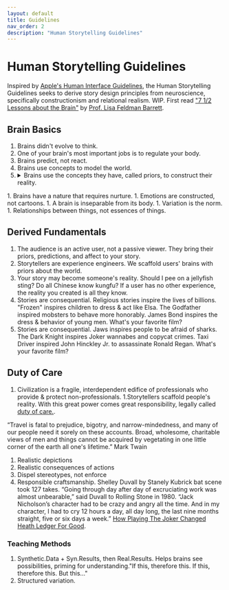 ```yaml
---
layout: default
title: Guidelines
nav_order: 2
description: "Human Storytelling Guidelines"
---
```


# Human Storytelling Guidelines

Inspired by [Apple's Human Interface Guidelines](https://developer.apple.com/design/human-interface-guidelines/guidelines/overview), the Human Storytelling Guidelines seeks to derive story design principles from neuroscience, specifically constructionism and relational realism. WIP. First read ["7 1/2 Lessons about the Brain"](https://sevenandahalflessons.com/notes/Extended_notes_for_Seven_and_a_Half_Lessons_About_the_Brain) by [Prof. Lisa Feldman Barrett](https://lisafeldmanbarrett.com/).

## Brain Basics

1. Brains didn't evolve to think.
1. One of your brain's most important jobs is to regulate your body. 
1. Brains predict, not react.
1. Brains use concepts to model the world.
1. <details><summary>Brains use the concepts they have, called priors, to construct their reality.</summary>
    1. The audience is an active user, not a passive viewer. They bring their priors, predictions, and affect to your story.
    1. Storytellers are experience engineers. We scaffold users' brains with priors about the world.
    1. Don't hide important things. Squid Game is about capitalism killing everyone so a few live, but people miss the point.
  </details>
1. Brains have a nature that requires nurture.
1. Emotions are constructed, not cartoons.
1. A brain is inseparable from its body.
1. Variation is the norm.
1. Relationships between things, not essences of things.


## Derived Fundamentals

1. The audience is an active user, not a passive viewer. They bring their priors, predictions, and affect to your story.
1. Storytellers are experience engineers. We scaffold users' brains with priors about the world.
1. Your story may become someone's reality. Should I pee on a jellyfish sting? Do all Chinese know kungfu? If a user has no other experience, the reality you created is all they know. 
1. Stories are consequential. Religious stories inspire the lives of billions. "Frozen" inspires children to dress & act like Elsa. The Godfather inspired mobsters to behave more honorably. James Bond inspires the dress & behavior of young men. What's your favorite film?
1. Stories are consequential. Jaws inspires people to be afraid of sharks. The Dark Knight inspires Joker wannabes and copycat crimes. Taxi Driver inspired John Hinckley Jr. to assassinate Ronald Regan. What's your favorite film?


## Duty of Care

1. Civilization is a fragile, interdependent edifice of professionals who provide & protect non-professionals.
1.Storytellers scaffold people's reality. With this great power comes great responsibility, legally called [duty of care.]().

“Travel is fatal to prejudice, bigotry, and narrow-mindedness, and many of our people need it sorely on these accounts. Broad, wholesome, charitable views of men and things cannot be acquired by vegetating in one little corner of the earth all one's lifetime.”
Mark Twain


1. Realistic depictions 
1. Realistic consequences of actions
1. Dispel stereotypes, not enforce
1. Responsible craftsmanship. Shelley Duvall by Stanely Kubrick bat scene took 127 takes. “Going through day after day of excruciating work was almost unbearable,” said Duvall to Rolling Stone in 1980. “Jack Nicholson’s character had to be crazy and angry all the time. And in my character, I had to cry 12 hours a day, all day long, the last nine months straight, five or six days a week.” [How Playing The Joker Changed Heath Ledger For Good](https://www.looper.com/141474/how-playing-the-joker-changed-heath-ledger-for-good/).


### Teaching Methods

1. Synthetic.Data + Syn.Results, then Real.Results. Helps brains see possibilities, priming for understanding."If this, therefore this. If this, therefore this. But this..."
1. Structured variation.